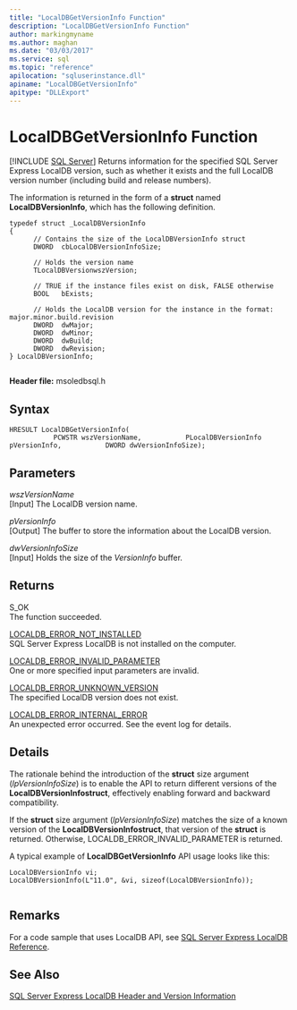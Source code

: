 ```yaml
---
title: "LocalDBGetVersionInfo Function"
description: "LocalDBGetVersionInfo Function"
author: markingmyname
ms.author: maghan
ms.date: "03/03/2017"
ms.service: sql
ms.topic: "reference"
apilocation: "sqluserinstance.dll"
apiname: "LocalDBGetVersionInfo"
apitype: "DLLExport"
---
```

# LocalDBGetVersionInfo Function
 [!INCLUDE [SQL Server](../../includes/applies-to-version/sqlserver.md)]
  Returns information for the specified SQL Server Express LocalDB version, such as whether it exists and the full LocalDB version number (including build and release numbers).  
  
 The information is returned in the form of a **struct** named **LocalDBVersionInfo**, which has the following definition.  
  
```  
typedef struct _LocalDBVersionInfo  
{  
      // Contains the size of the LocalDBVersionInfo struct  
      DWORD  cbLocalDBVersionInfoSize;  
  
      // Holds the version name  
      TLocalDBVersionwszVersion;  
  
      // TRUE if the instance files exist on disk, FALSE otherwise  
      BOOL   bExists;  
  
      // Holds the LocalDB version for the instance in the format: major.minor.build.revision  
      DWORD  dwMajor;  
      DWORD  dwMinor;  
      DWORD  dwBuild;  
      DWORD  dwRevision;  
} LocalDBVersionInfo;  
  
```  
  
 **Header file:** msoledbsql.h  
  
## Syntax  
  
```  
HRESULT LocalDBGetVersionInfo(  
           PCWSTR wszVersionName,           PLocalDBVersionInfo pVersionInfo,           DWORD dwVersionInfoSize);  
```  
  
## Parameters  
 *wszVersionName*  
 [Input] The LocalDB version name.  
  
 *pVersionInfo*  
 [Output] The buffer to store the information about the LocalDB version.  
  
 *dwVersionInfoSize*  
 [Input] Holds the size of the *VersionInfo* buffer.  
  
## Returns  
 S_OK  
 The function succeeded.  
  
 [LOCALDB_ERROR_NOT_INSTALLED](../../relational-databases/express-localdb-error-messages/localdb-error-not-installed.md)  
 SQL Server Express LocalDB is not installed on the computer.  
  
 [LOCALDB_ERROR_INVALID_PARAMETER](../../relational-databases/express-localdb-error-messages/localdb-error-invalid-parameter.md)  
 One or more specified input parameters are invalid.  
  
 [LOCALDB_ERROR_UNKNOWN_VERSION](../../relational-databases/express-localdb-error-messages/localdb-error-unknown-version.md)  
 The specified LocalDB version does not exist.  
  
 [LOCALDB_ERROR_INTERNAL_ERROR](../../relational-databases/express-localdb-error-messages/localdb-error-internal-error.md)  
 An unexpected error occurred. See the event log for details.  
  
## Details  
 The rationale behind the introduction of the **struct** size argument (*lpVersionInfoSize*) is to enable the API to return different versions of the **LocalDBVersionInfostruct**, effectively enabling forward and backward compatibility.  
  
 If the **struct** size argument (*lpVersionInfoSize*) matches the size of a known version of the **LocalDBVersionInfostruct**, that version of the **struct** is returned. Otherwise, LOCALDB_ERROR_INVALID_PARAMETER is returned.  
  
 A typical example of **LocalDBGetVersionInfo** API usage looks like this:  
  
```  
LocalDBVersionInfo vi;  
LocalDBVersionInfo(L"11.0", &vi, sizeof(LocalDBVersionInfo));  
  
```  
  
## Remarks  
 For a code sample that uses LocalDB API, see [SQL Server Express LocalDB Reference](../../relational-databases/sql-server-express-localdb-reference.md).  
  
## See Also  
 [SQL Server Express LocalDB Header and Version Information](../../relational-databases/express-localdb-instance-apis/sql-server-express-localdb-header-and-version-information.md)  
  
  

